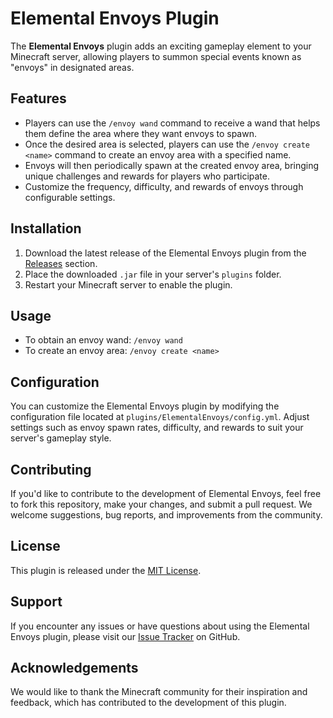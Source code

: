 # Elemental Envoys Plugin

The **Elemental Envoys** plugin adds an exciting gameplay element to your Minecraft server, allowing players to summon special events known as "envoys" in designated areas.

## Features

- Players can use the `/envoy wand` command to receive a wand that helps them define the area where they want envoys to spawn.
- Once the desired area is selected, players can use the `/envoy create <name>` command to create an envoy area with a specified name.
- Envoys will then periodically spawn at the created envoy area, bringing unique challenges and rewards for players who participate.
- Customize the frequency, difficulty, and rewards of envoys through configurable settings.

## Installation

1. Download the latest release of the Elemental Envoys plugin from the [Releases](https://github.com/yourusername/elemental-envoys/releases) section.
2. Place the downloaded `.jar` file in your server's `plugins` folder.
3. Restart your Minecraft server to enable the plugin.

## Usage

- To obtain an envoy wand: `/envoy wand`
- To create an envoy area: `/envoy create <name>`

## Configuration

You can customize the Elemental Envoys plugin by modifying the configuration file located at `plugins/ElementalEnvoys/config.yml`. Adjust settings such as envoy spawn rates, difficulty, and rewards to suit your server's gameplay style.

## Contributing

If you'd like to contribute to the development of Elemental Envoys, feel free to fork this repository, make your changes, and submit a pull request. We welcome suggestions, bug reports, and improvements from the community.

## License

This plugin is released under the [MIT License](LICENSE).

## Support

If you encounter any issues or have questions about using the Elemental Envoys plugin, please visit our [Issue Tracker](https://github.com/yourusername/elemental-envoys/issues) on GitHub.

## Acknowledgements

We would like to thank the Minecraft community for their inspiration and feedback, which has contributed to the development of this plugin.
